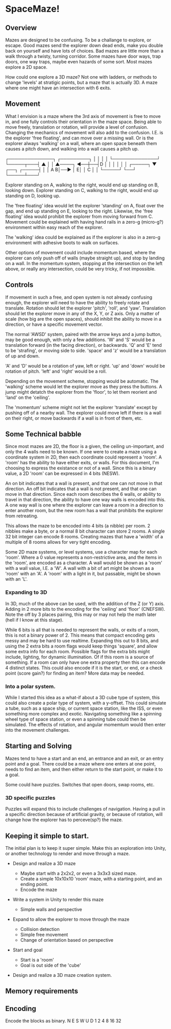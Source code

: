 # SpaceMaze!

## Overview
Mazes are designed to be confusing.
To be a challange to explore, or escape.
Good mazes send the explorer down dead ends, make you double back on yourself and have lots of choices.
Bad mazes are little more than a walk through a twisty, turning corridor.
Some mazes have door ways, trap doors, one way traps, maybe even hazards of some sort.
Most mazes explore a 2D space.

How could one explore a 3D maze?
Not one with ladders, or methods to change 'levels' at stratigic points, but a maze that is actually 3D.
A maze where one might have an intersection with 6 exits.

## Movement

What I envision is a maze where the 3rd axis of movement is free to move in, and one fully controls their orientation in the maze space.
Being able to move freely, translation or rotation, will provide a level of confusion.
Changing the mechanics of movement will also add to the confusion.
I.E. is the explorer 'free floating', and can move over a missing wall.
Or is the explorer always 'walking' on a wall, where an open space beneath them causes a pitch down, and walking into a wall causes a pitch up.

┌──────────────┐            ┌─────────┐
│              │            │         │
└──────────────┘            └─────┬───┤
                               ▲  │   │
   ▲────┐                   ◀──┼──┤D  │
   │    │                      │  │   │
┌─────┐ ▼   ┌──┐            ┌─────┤   │
│  A B│──▶  │ E│            │  C  │   │
└─────┘     └──┘            └─────┴───┘

Explorer standing on A, walking to the right, would end up standing on B, looking down.
Explorer standing on C, walking to the right, would end up standing on D, looking up.

The 'free floating' idea would let the explorer 'standing' on A, float over the gap, and end up standing on E, looking to the right.
Likewise, the 'free floating' idea would prohibit the explorer from moving forward from C.
Movement could be explained with having hand rails in a zero-g (micro-g?) environment within easy reach of the explorer.

The 'walking' idea could be explained as if the explorer is also in a zero-g environment with adhesive boots to walk on surfaces.

Other options of movement could include momentum based, where the explorer can only push off of walls (maybe straight up), and stop by landing on a wall.
In the momentum system, stopping at the intersection on the left above, or really any intersection, could be very tricky, if not impossible.

## Controls

If movement in such a free, and open system is not already confusing enough, the explorer will need to have the ability to freely rotate and translate.
Rotation should let the explorer 'pitch', 'roll', and 'yaw'.
Translation should let the explorer move in any of the X, Y, or Z axis.
Only a matter of scale (how big are the open spaces), should inhibit the ability to move in a direction, or have a specific movement vector.

The normal 'AWSD' system, paired with the arrow keys and a jump button, may be good enough, with only a few additions.
'W' and 'S' would be a translation forward (in the facing direction), or backwards.
'Q' and 'E' tend to be 'strafing', or moving side to side.
'space' and 'z' would be a translation of up and down.

'A' and 'D' would be a rotation of yaw, left or right.
'up' and 'down' would be rotation of pitch.
'left' and 'right' would be a roll.

Depending on the movement scheme, stopping would be automatic.
The 'walking' scheme would let the explorer move as they press the buttons.
A jump might detatch the explorer from the 'floor', to let them reorient and 'land' on the 'ceiling'.

The 'momentum' scheme might not let the explorer 'translate' except by pushing off of a nearby wall.
The explorer could move left if there is a wall on their right, or move backwards if a wall is in front of them, etc.

## Some Technical babble

Since most mazes are 2D, the floor is a given, the ceiling un-important, and only the 4 walls need to be known.
If one were to create a maze using a coordinate system in 2D, then each coordinate could represent a 'room'.
A 'room' has the ability to have either exits, or walls.
For this document, I'm choosing to express the existance or not of a wall.
Since this is a binary value, a 2D 'room' can be expressed in 4 bits (NESW).

An on bit indicates that a wall is present, and that one can not move in that direction.
An off bit indicates that a wall is not present, and that one can move in that direction.
Since each room describes the 6 walls, or ability to travel in that direction, the ability to have one way walls is encoded into this.
A one way wall is one where the explorer can leave a room in a direction to enter another room, but the new room has a wall that prohibits the explorer from retreating.

This allows the maze to be encoded into 4 bits (a nibble) per room.
2 nibbles make a byte, or a normal 8 bit character can store 2 rooms.
A single 32 bit integer can encode 8 rooms.
Creating mazes that have a 'width' of a multiple of 8 rooms allows for very tight encoding.

Some 2D maze systems, or level systems, use a character map for each 'room'.
Where a 0 value represents a non-restrictive area, and the items in the 'room', are encoded as a character.
A wall would be shown as a 'room' with a wall value, I.E. a 'W'.
A wall with a bit of art might be shown as a 'room' with an 'A'.
A 'room' with a light in it, but passable, might be shown with an 'L'.

### Expanding to 3D

In 3D, much of the above can be used, with the addition of the Z (or Y) axis.
Adding in 2 more bits to the encoding for the 'ceiling' and 'floor' (CNEFSW).
Note the off by 3 places pairing, this may or may not help the math later (hell if I know at this stage).

While 6 bits is all that is needed to represent the walls, or exits of a room, this is not a binary power of 2.
This means that compact encoding gets messy and may be hard to use realtime.
Expanding this out to 8 bits, and using the 2 extra bits a room flags would keep things 'square', and allow some extra info for each room.
Possible flags for the extra bits might include, lighting, for dynamic illumination.
Of if this room is a source of something.
If a room can only have one extra property then this can encode 4 distinct states.
This could also encode if it is the start, or end, or a check point (score gain?) for finding an item?
More data may be needed.

### Into a polar system.

While I started this idea as a what-if about a 3D cube type of system, this could also create a polar type of system, with a y-offset.
This could simulate a tube, such as a space ship, or current space station, like the ISS, or even something more complex and exotic.
Navigating something like a spinning wheel type of space station, or even a spinning tube could then be simulated.
The effects of rotation, and angular momemtum would then enter into the movement challenges.

## Starting and Solving
Mazes tend to have a start and an end, an entrance and an exit, or an entry point and a goal.
There could be a maze where one enters at one point, needs to find an item, and then either return to the start point, or make it to a goal.

Some could have puzzles.
Switches that open doors, swap rooms, etc.

### 3D specific puzzles
Puzzles will expand this to include challenges of navigation.
Having a pull in a specific direction because of artificial gravity, or because of rotation, will change how the explorer has to perceve(sp?) the maze.


## Keeping it simple to start.

The initial plan is to keep it super simple.
Make this an exploration into Unity, or another technology to render and move through a maze.

* Design and realize a 3D maze
	- Maybe start with a 2x2x2, or even a 3x3x3 sized maze.
	- Create a simple 10x10x10 'room' maze, with a starting point, and an ending point.
	- Encode the maze
* Write a system in Unity to render this maze
	- Simple walls and perspective
* Expand to allow the explorer to move through the maze
	- Collision detection
	- Simple free movement
	- Change of orientation based on perspective
* Start and goal
	- Start is a 'room'
	- Goal is out side of the 'cube'

* Design and realize a 3D maze creation system.

## Memory requirements

## Encoding

Encode the blocks as binary.
N  E  S  W  U  D
1  2  4  8 16 32



